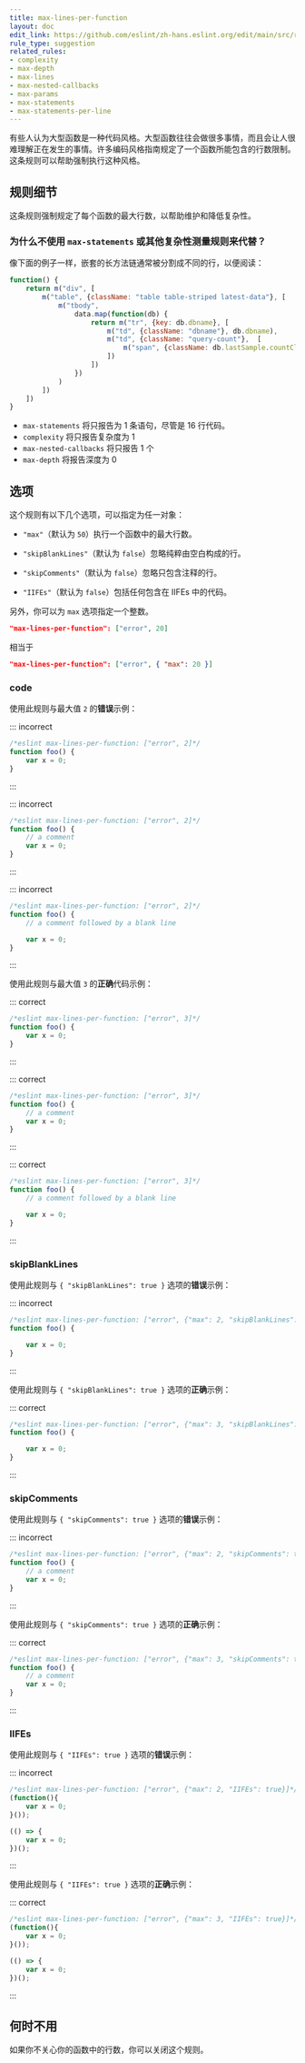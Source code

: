 ```yaml
---
title: max-lines-per-function
layout: doc
edit_link: https://github.com/eslint/zh-hans.eslint.org/edit/main/src/rules/max-lines-per-function.md
rule_type: suggestion
related_rules:
- complexity
- max-depth
- max-lines
- max-nested-callbacks
- max-params
- max-statements
- max-statements-per-line
---
```


有些人认为大型函数是一种代码风格。大型函数往往会做很多事情，而且会让人很难理解正在发生的事情。许多编码风格指南规定了一个函数所能包含的行数限制。这条规则可以帮助强制执行这种风格。

## 规则细节

这条规则强制规定了每个函数的最大行数，以帮助维护和降低复杂性。

### 为什么不使用 `max-statements` 或其他复杂性测量规则来代替？

像下面的例子一样，嵌套的长方法链通常被分割成不同的行，以便阅读：

```js
function() {
    return m("div", [
        m("table", {className: "table table-striped latest-data"}, [
            m("tbody",
                data.map(function(db) {
                    return m("tr", {key: db.dbname}, [
                        m("td", {className: "dbname"}, db.dbname),
                        m("td", {className: "query-count"},  [
                            m("span", {className: db.lastSample.countClassName}, db.lastSample.nbQueries)
                        ])
                    ])
                })
            )
        ])
    ])
}
```

* `max-statements` 将只报告为 1 条语句，尽管是 16 行代码。
* `complexity` 将只报告复杂度为 1
* `max-nested-callbacks` 将只报告 1 个
* `max-depth` 将报告深度为 0

## 选项

这个规则有以下几个选项，可以指定为任一对象：

* `"max"`（默认为 `50`）执行一个函数中的最大行数。

* `"skipBlankLines"`（默认为 `false`）忽略纯粹由空白构成的行。

* `"skipComments"`（默认为 `false`）忽略只包含注释的行。

* `"IIFEs"`（默认为 `false`）包括任何包含在 IIFEs 中的代码。

另外，你可以为 `max` 选项指定一个整数。

```json
"max-lines-per-function": ["error", 20]
```

相当于

```json
"max-lines-per-function": ["error", { "max": 20 }]
```

### code

使用此规则与最大值 `2` 的**错误**示例：

::: incorrect

```js
/*eslint max-lines-per-function: ["error", 2]*/
function foo() {
    var x = 0;
}
```

:::

::: incorrect

```js
/*eslint max-lines-per-function: ["error", 2]*/
function foo() {
    // a comment
    var x = 0;
}
```

:::

::: incorrect

```js
/*eslint max-lines-per-function: ["error", 2]*/
function foo() {
    // a comment followed by a blank line

    var x = 0;
}
```

:::

使用此规则与最大值 `3` 的**正确**代码示例：

::: correct

```js
/*eslint max-lines-per-function: ["error", 3]*/
function foo() {
    var x = 0;
}
```

:::

::: correct

```js
/*eslint max-lines-per-function: ["error", 3]*/
function foo() {
    // a comment
    var x = 0;
}
```

:::

::: correct

```js
/*eslint max-lines-per-function: ["error", 3]*/
function foo() {
    // a comment followed by a blank line

    var x = 0;
}
```

:::

### skipBlankLines

使用此规则与 `{ "skipBlankLines": true }` 选项的**错误**示例：

::: incorrect

```js
/*eslint max-lines-per-function: ["error", {"max": 2, "skipBlankLines": true}]*/
function foo() {

    var x = 0;
}
```

:::

使用此规则与 `{ "skipBlankLines": true }` 选项的**正确**示例：

::: correct

```js
/*eslint max-lines-per-function: ["error", {"max": 3, "skipBlankLines": true}]*/
function foo() {

    var x = 0;
}
```

:::

### skipComments

使用此规则与 `{ "skipComments": true }` 选项的**错误**示例：

::: incorrect

```js
/*eslint max-lines-per-function: ["error", {"max": 2, "skipComments": true}]*/
function foo() {
    // a comment
    var x = 0;
}
```

:::

使用此规则与 `{ "skipComments": true }` 选项的**正确**示例：

::: correct

```js
/*eslint max-lines-per-function: ["error", {"max": 3, "skipComments": true}]*/
function foo() {
    // a comment
    var x = 0;
}
```

:::

### IIFEs

使用此规则与 `{ "IIFEs": true }` 选项的**错误**示例：

::: incorrect

```js
/*eslint max-lines-per-function: ["error", {"max": 2, "IIFEs": true}]*/
(function(){
    var x = 0;
}());

(() => {
    var x = 0;
})();
```

:::

使用此规则与 `{ "IIFEs": true }` 选项的**正确**示例：

::: correct

```js
/*eslint max-lines-per-function: ["error", {"max": 3, "IIFEs": true}]*/
(function(){
    var x = 0;
}());

(() => {
    var x = 0;
})();
```

:::

## 何时不用

如果你不关心你的函数中的行数，你可以关闭这个规则。
